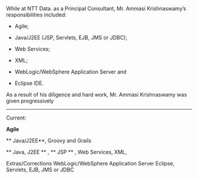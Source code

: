 While at NTT Data. as a Principal Consultant, Mr. Ammasi Krishnaswamy’s responsibilities included:

* Agile;

* Java/J2EE (JSP, Servlets, EJB, JMS or JDBC);

* Web Services;

* XML;

* WebLogic/WebSphere Application Server and

* Eclipse IDE.

As a result of his diligence and hard work, Mr. Ammasi Krishnaswamy was given progressively

--------------------------------------------------------------------
Current:

**Agile**

** Java/J2EE**, Groovy and Grails

** Java, J2EE ** , ** JSP  ** , Web Services, XML,

Extras/Corrections
 WebLogic/WebSphere Application Server Eclipse,
 Servlets, EJB, JMS or JDBC
